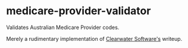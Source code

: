 # medicare-provider-validator

Validates Australian Medicare Provider codes.

Merely a rudimentary implementation of [Clearwater Software's](http://clearwater.com.au/code/provider) writeup.